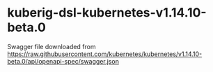 # kuberig-dsl-kubernetes-v1.14.10-beta.0

Swagger file downloaded from https://raw.githubusercontent.com/kubernetes/kubernetes/v1.14.10-beta.0/api/openapi-spec/swagger.json
